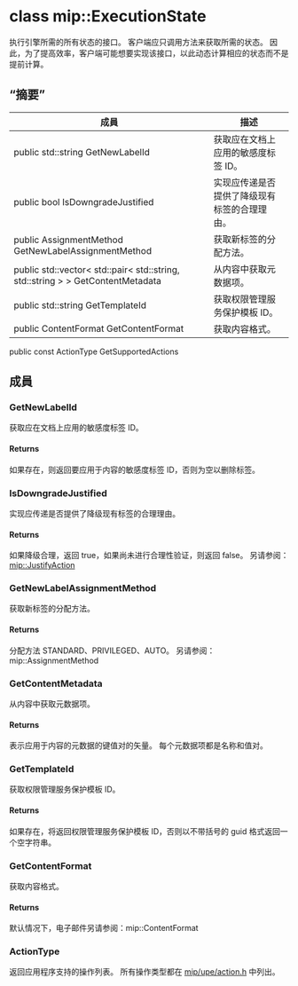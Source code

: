 # <a name="class-mipexecutionstate"></a>class mip::ExecutionState 
执行引擎所需的所有状态的接口。
客户端应只调用方法来获取所需的状态。 因此，为了提高效率，客户端可能想要实现该接口，以此动态计算相应的状态而不是提前计算。
## <a name="summary"></a>“摘要”
 成員                        | 描述                                
--------------------------------|---------------------------------------------
public std::string GetNewLabelId | 获取应在文档上应用的敏感度标签 ID。
public bool IsDowngradeJustified | 实现应传递是否提供了降级现有标签的合理理由。
public AssignmentMethod GetNewLabelAssignmentMethod | 获取新标签的分配方法。
public std::vector< std::pair< std::string, std::string > > GetContentMetadata | 从内容中获取元数据项。
public std::string GetTemplateId | 获取权限管理服务保护模板 ID。
public ContentFormat GetContentFormat | 获取内容格式。
public const ActionType GetSupportedActions
## <a name="members"></a>成員
### <a name="getnewlabelid"></a>GetNewLabelId
获取应在文档上应用的敏感度标签 ID。
#### <a name="returns"></a>Returns
如果存在，则返回要应用于内容的敏感度标签 ID，否则为空以删除标签。
### <a name="isdowngradejustified"></a>IsDowngradeJustified
实现应传递是否提供了降级现有标签的合理理由。
#### <a name="returns"></a>Returns
如果降级合理，返回 true，如果尚未进行合理性验证，则返回 false。 
另请参阅：[mip::JustifyAction](#classmip_1_1_justify_action)
### <a name="getnewlabelassignmentmethod"></a>GetNewLabelAssignmentMethod
获取新标签的分配方法。
#### <a name="returns"></a>Returns
分配方法 STANDARD、PRIVILEGED、AUTO。 
另请参阅：mip::AssignmentMethod
### <a name="getcontentmetadata"></a>GetContentMetadata
从内容中获取元数据项。
#### <a name="returns"></a>Returns
表示应用于内容的元数据的键值对的矢量。 每个元数据项都是名称和值对。
### <a name="gettemplateid"></a>GetTemplateId
获取权限管理服务保护模板 ID。
#### <a name="returns"></a>Returns
如果存在，将返回权限管理服务保护模板 ID，否则以不带括号的 guid 格式返回一个空字符串。
### <a name="getcontentformat"></a>GetContentFormat
获取内容格式。
#### <a name="returns"></a>Returns
默认情况下，电子邮件另请参阅：mip::ContentFormat
### <a name="actiontype"></a>ActionType
返回应用程序支持的操作列表。 所有操作类型都在 [mip/upe/action.h](#action_8h) 中列出。